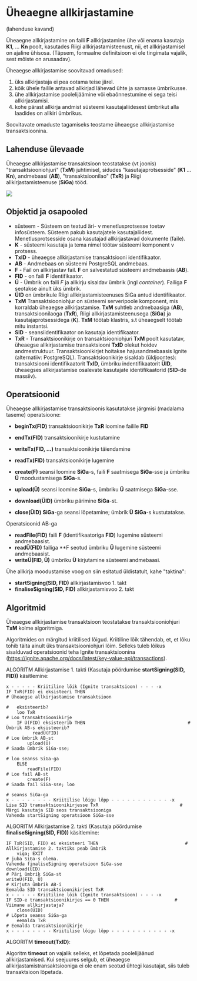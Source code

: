 # Üheaegne allkirjastamine

(lahenduse kavand)

Üheaegne allkirjastamine on faili **F** allkirjastamine ühe või enama kasutaja **K1**, ... **Kn** poolt, kasutades Riigi allkirjastamisteenust, nii, et allkirjastamisel on ajaline ühisosa. (Täpsem, formaalne definitsioon ei ole tingimata vajalik, sest mõiste on arusaadav).

Üheaegse allkirjastamise soovitavad omadused:

1. üks allkirjastaja ei pea ootama teise järel.
2. kõik ühele failile antavad allkirjad lähevad ühte ja samasse ümbrikusse.
3. ühe allkirjastamise poolelijäämine või ebaõnnestumine ei sega teisi allkirjastamisi.
4. kohe pärast allkirja andmist süsteemi kasutajaliidesest ümbrikut alla laadides on allkiri ümbrikus.  

Soovitavate omaduste tagamiseks teostame üheaegse allkirjastamise transaktsioonina.
  
## Lahenduse ülevaade

Üheaegse allkirjastamise transaktsioon teostatakse (vt joonis) "transaktsiooniohjuri" (**TxM**) juhtimisel, sidudes "kasutajaprotsesside" (**K1** ... **Kn**), andmebaasi (**AB**), "transaktsioonilao" (**TxR**) ja Riigi allkirjastamisteenuse (**SiGa**) tööd.

![](Joonis-01.png)

## Objektid ja osapooled

- süsteem - Süsteem on teatud äri- v menetlusprotsesse toetav infosüsteem. Süsteem pakub kasutajatele kasutajaliidest. Menetlusprotsesside osana kasutajad allkirjastavad dokumente (faile). 
- **K**	- süsteemi kasutaja ja tema nimel töötav süsteemi komponent v protsess.
- **TxID**	- üheaegse allkirjastamise transaktsiooni identifikaator.
- **AB**	- Andmebaas on süsteemi PostgreSQL andmebaas.
- **F**	- Fail on allkirjastav fail. **F** on salvestatud süsteemi andmebaasis (**AB**).
- **FID**	- on faili **F** identifikaator.
- **Ü** -	Ümbrik on faili *F* ja allkirju sisaldav ümbrik (ingl _container_). Failiga **F** seotakse ainult üks ümbrik.
- **ÜID**	on ümbrikule Riigi allkirjastamisteenuses SiGa antud identifikaator.
- **TxM**	Transaktsiooniohjur on süsteemi serveripoole komponent, mis korraldab üheaegse allkirjastamise. **TxM** suhtleb andmebaasiga (**AB**), transaktsioonilaoga (**TxR**), Riigi allkirjastamisteenusega (**SiGa**) ja kasutajaprotsessidega (**K**). **TxM** töötab klastris, s.t üheaegselt töötab mitu instantsi.
- **SID** -	seansiidentifikaator on kasutaja identifikaator.
- **TxR** -	Transaktsioonikirje on transaktsiooniohjuri **TxM** poolt kasutatav, üheaegse allkirjastamise transaktsiooni **TxID** olekut hoidev andmestruktuur. Transaktsioonikirjet hoitakse  hajusandmebaasis Ignite (alternatiiv: PostgreSQL). Transaktsioonikirje sisaldab (üldjoontes): transaktsiooni identifikaatorit **TxID**, ümbriku indentifikaatorit **ÜID**, üheaegses allkirjastamise osalevate kasutajate identifikaatorid (**SID**-de massiiv).

## Operatsioonid

Üheaegse allkirjastamise transaktsioonis kasutatakse järgmisi (madalama taseme) operatsioone:
- **beginTx(FID)**			transaktsioonikirje **TxR** loomine failile **FID** 
- **endTx(FID)**				transaktsioonikirje kustutamine
- **writeTx(FID, ...)**			transaktsioonikirje täiendamine
- **readTx(FID)**				transaktsioonikirje lugemine

- **create(F)**				seansi loomine **SiGa**-s, faili **F** saatmisega **SiGa**-sse ja ümbriku **Ü**
moodustamisega **SiGa**-s.
- **upload(Ü)** 				seansi loomine **SiGa**-s, ümbriku **Ü** saatmisega **SiGa**-sse.
- **download(ÜID)** 			ümbriku pärimine **SiGa**-st. 
- **close(ÜID)** 				**SiGa**-ga seansi lõpetamine; ümbrik **Ü** **SiGa**-s kustutatakse.

Operatsioonid AB-ga
- **readFile(FID)** 			faili **F** (identifikaatoriga **FID**) lugemine süsteemi andmebaasist.
- **readÜ(FID)** 				failiga **F seotud ümbriku **Ü** lugemine süsteemi andmebaasist.
- **writeÜ(FID, Ü)** 			ümbriku **Ü** kirjutamine süsteemi andmebaasi.

Ühe allkirja moodustamise voog on siin esitatud üldistatult, kahe "taktina":
- **startSigning(SID, FID)** 		allkirjastamisvoo 1. takt
- **finaliseSigning(SID, FID)** 		allkirjastamisvoo 2. takt

## Algoritmid

Üheaegse allkirjastamise transaktsioon teostatakse transaktsiooniohjuri **TxM** kolme algoritmiga.

Algoritmides on märgitud kriitilised lõigud. Kriitiline lõik tähendab, et, et lõku tohib täita ainult üks transaktsiooniohjuri lõim. Selleks tuleb lõikus sisalduvad operatsioonid teha Ignite transaktsioonina (https://ignite.apache.org/docs/latest/key-value-api/transactions). 

ALGORITM Allkirjastamise 1. takti (Kasutaja pöördumise **startSigning(SID, FID))** käsitlemine:

````
x - - - - - Kriitiline lõik (Ignite transaktsioon) - - - -x
IF TxR(FID) ei eksisteeri THEN				                          # Üheaegse allkirjastamise transaktsioon
                                                                              #   eksisteerib?
    loo TxR						                                                    # Loo transaktsioonikirje
    IF Ü(FID) eksisteerib THEN			                             # Ümbrik AB-s eksisteerib?
	      readÜ(FID)					                                            # Loe ümbrik AB-st
        upload(Ü)					                                              # Saada ümbrik SiGa-sse;
                                                                              # loo seanss SiGa-ga
    ELSE
        readFile(FID)					                                          # Loe fail AB-st
        create(F)					                                                # Saada fail SiGa-sse; loo
                                                                              # seanss SiGa-ga
x - - - - - - - - Kriitilise lõigu lõpp - - - - - - - - - - - -x
Lisa SID transaktsioonikirjesse TxR			                      # Märgi kasutaja SID seos transaktsiooniga
Vahenda startSigning operatsioon SiGa-sse		
````

ALGORITM Allkirjastamise 2. takti (Kasutaja pöördumise **finaliseSigning(SID, FID))** käsitlemine:

````
IF TxR(SID, FID) ei eksisteeri THEN			                        # Allkirjastamise 2. taktiks peab ümbrik
    viga; EXIT						                                                 # juba SiGa-s olema. 
Vahenda finaliseSigning operatsioon SiGa-sse
download(ÜID) 						                                             # Päri ümbrik SiGa-st
writeÜ(FID, Ü)						                                               # Kirjuta ümbrik AB-i
Eemalda SID transaktsioonikirjest TxR
x - - - - - Kriitiline lõik (Ignite transaktsioon) - - - -x
IF SID-e transaktsioonikirjes == 0 THEN			                # Viimane allkirjastaja?
    close(ÜID)						                                                 # Lõpeta seanss SiGa-ga
    eemalda TxR						                                               # Eemalda transaktsioonikirje
x - - - - - - - - Kriitilise lõigu lõpp - - - - - - - - - - - -x
````

ALGORITM **timeout(TxID)**:

Algoritm **timeout** on vajalik selleks, et lõpetada poolelijäänud allkirjastamised. Kui seejuures selgub, et üheaegse allkirjastamistransaktsiooniga ei ole enam seotud ühtegi kasutajat, siis tuleb transaktsioon lõpetada.


